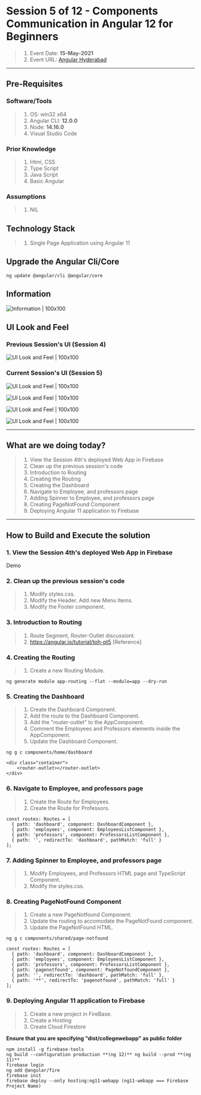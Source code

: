 # Session **5 of 12** - Components Communication in Angular 12 for Beginners

> 1. Event Date: **15-May-2021**
> 1. Event URL: [Angular Hyderabad](https://www.meetup.com/nghyderabad/events/278089432/)

----------------------------------------------------------------------------------------------------------------

## Pre-Requisites

### Software/Tools
> 1. OS: win32 x64
> 1. Angular CLI: **12.0.0**
> 1. Node: **14.16.0**
> 1. Visual Studio Code

### Prior Knowledge
> 1. Html, CSS
> 1. Type Script
> 1. Java Script
> 1. Basic Angular

### Assumptions
> 1. NIL

## Technology Stack
> 1. Single Page Application using Angular 11

## Upgrade the Angular Cli/Core
```
ng update @angular/cli @angular/core
```

## Information
![Information | 100x100](./Documentation/Images/Information.PNG)

## UI Look and Feel

### Previous Session's UI **(Session 4)**
![UI Look and Feel | 100x100](./Documentation/Images/UILook_N_Feel.PNG)

### Current Session's UI **(Session 5)**
![UI Look and Feel | 100x100](./Documentation/Images/UILook_N_Feel_Current.PNG)

![UI Look and Feel | 100x100](./Documentation/Images/UILook_N_Feel_Current_1.PNG)

![UI Look and Feel | 100x100](./Documentation/Images/UILook_N_Feel_Current_2.PNG)

![UI Look and Feel | 100x100](./Documentation/Images/UILook_N_Feel_Current_3.PNG)

----------------------------------------------------------------------------------------------------------------

## What are we doing today?
> 1. View the Session 4th's deployed Web App in Firebase
> 1. Clean up the previous session's code
> 1. Introduction to Routing
> 1. Creating the Routing 
> 1. Creating the Dashboard 
> 1. Navigate to Employee, and professors page
> 1. Adding Spinner to Employee, and professors page
> 1. Creating PageNotFound Component
> 1. Deploying Angular 11 application to Firebase

----------------------------------------------------------------------------------------------------------------

## How to Build and Execute the solution

### **1. View the Session 4th's deployed Web App in Firebase**
Demo

### **2. Clean up the previous session's code**

> 1. Modify styles.css.
> 1. Modify the Header. Add new Menu Items.
> 1. Modify the Footer component.


### **3. Introduction to Routing**

> 1. Route Segment, Router-Outlet discussiont.
> 1. https://angular.io/tutorial/toh-pt5 [Reference]

### **4. Creating the Routing**

> 1. Create a new Routing Module.

```
ng generate module app-routing --flat --module=app --dry-run
```

### **5. Creating the Dashboard**

> 1. Create the Dashboard Component.
> 1. Add the route to the Dashboard Component.
> 1. Add the "router-outlet" to the AppComponent.
> 1. Comment the Employees and Professors elements inside the AppComponent.
> 1. Update the Dashboard Component.

```
ng g c components/home/dashboard 

<div class="container">
    <router-outlet></router-outlet>
</div>
```


### **6. Navigate to Employee, and professors page**

> 1. Create the Route for Employees.
> 1. Create the Route for Professors.

```
const routes: Routes = [
  { path: 'dashboard', component: DashboardComponent },
  { path: 'employees', component: EmployeesListComponent },
  { path: 'professors', component: ProfessorsListComponent },
  { path: '', redirectTo: 'dashboard', pathMatch: 'full' }
];
```

### **7. Adding Spinner to Employee, and professors page**
> 1. Modify Employees, and Professors HTML page and TypeScript Component.
> 1. Modify the styles.css.


### **8. Creating PageNotFound Component**
> 1. Create a new PageNotfound Component.
> 1. Update the routing to accomodate the PageNotFound component.
> 1. Update the PageNotFound HTML.

```
ng g c components/shared/page-notfound

const routes: Routes = [
  { path: 'dashboard', component: DashboardComponent },
  { path: 'employees', component: EmployeesListComponent },
  { path: 'professors', component: ProfessorsListComponent },
  { path: 'pagenotfound', component: PageNotfoundComponent },
  { path: '', redirectTo: 'dashboard', pathMatch: 'full' },
  { path: '**', redirectTo: 'pagenotfound', pathMatch: 'full' }
];
```

### **9. Deploying Angular 11 application to Firebase**
> 1. Create a new project in FireBase.
> 1. Create a Hosting 
> 1. Create Cloud Firestore

**Ensure that you are specifying "dist/collegewebapp" as public folder**
```
npm install -g firebase-tools
ng build --configuration production **(ng 12)** ng build --prod **(ng 11)**
firebase login
ng add @angular/fire
firebase init
firebase deploy --only hosting:ng11-webapp (ng11-webapp === Firebase Project Name)
```
